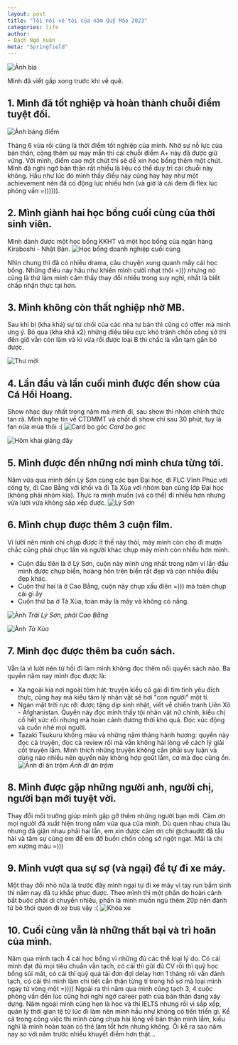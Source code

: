 ```yaml
---
layout: post
title: "Tôi nói về tôi của năm Quỹ Mão 2023"
categories: life
author:
- Bách Ngô Xuân
meta: "Springfield"
---
```

![Ảnh bìa](/assets/imageFor2024/anhbia.jpg)

Mình đã viết gấp xong trước khi về quê.

## 1. Mình đã tốt nghiệp và hoàn thành chuỗi điểm tuyệt đối.

![Ảnh bảng điểm](/assets/imageFor2024/diem.jpg)

Tháng 6 vừa rồi cũng là thời điểm tốt nghiệp của mình. Nhờ sự nỗ lực của bản thân, cộng thêm sự may mắn thì cái chuỗi điểm A+ này đã được giữ vững. Với mình, điểm cao một chút thì sẽ dễ xin học bổng thêm một chút.
Mình đã nghi ngờ bản thân rất nhiều là liệu có thể duy trì cái chuỗi này không. Hầu như lúc đó mình thấy điều này cũng hay hay như một achievement nên đã có động lực nhiều hơn (và giờ là cái đem đi flex lúc phỏng vấn =)))))).

## 2. Mình giành hai học bổng cuối cùng của thời sinh viên.
Mình dành được một học bổng KKHT và một học bổng của ngân hàng Kiraboshi - Nhật Bản. 
![Học bổng doanh nghiệp cuối cùng](/assets/imageFor2024/hb.jpg)

Nhìn chung thì đã có nhiều drama, câu chuyện xung quanh mấy cái học bổng. Những điều này hầu như khiến mình cười nhạt thôi =))) nhưng nó cũng là thứ làm mình cảm thấy thay đổi nhiều trong suy nghĩ, nhất là biết chấp nhận thực tại hơn.

## 3. Mình không còn thất nghiệp nhờ MB.

Sau khi bị (kha khá) sự từ chối của các nhà tư bản thì cũng có offer mà mình ưng ý. Bỏ qua (kha khá x2) những điều tiêu cực khó tránh chốn công sở thì đến giờ vẫn còn làm và kì vừa rồi được loại B thì chắc là vẫn tạm gắn bó được.

![Thư mời](/assets/imageFor2024/mb.jpg)

## 4. Lần đầu và lần cuối mình được đến show của Cá Hồi Hoang.

Show nhạc duy nhất trong năm mà mình đi, sau show thì nhóm chính thức tan rã. Mình nghe tin về CTDMMT và chốt đi show chỉ sau 30 phút, tuy là fan nửa mùa thôi :(
![Card bo góc](/assets/imageFor2024/chh.jpg)
            *Card bo góc*

![Hôm khai giảng đây](/assets/imageFor2024/chh1.jpg)

## 5. Mình được đến những nơi mình chưa từng tới.
Năm vừa qua mình đến Lý Sơn cùng các bạn Đại học, đi FLC Vĩnh Phúc với công ty, đi Cao Bằng với khối và đi Tà Xùa với nhóm bạn cùng lớp Đại học (không phải nhóm kia). Thực ra mình muốn (và có thể) đi nhiều hơn nhưng vừa lười vừa không sắp xếp được.
![Lý Sơn](/assets/imageFor2024/lyson.jpg)

## 6. Mình chụp được thêm 3 cuộn film.
Vì lười nên mình chỉ chụp được ít thế này thôi, máy mình còn cho đi mượn chắc cũng phải chục lần và người khác chụp máy mình còn nhiều hơn mình.
- Cuộn đầu tiên là ở Lý Sơn, cuộn này mình ưng nhất trong năm vì lần đầu mình được chụp biển, hoàng hôn trên biển rất đẹp và còn nhiều điều đẹp khác.
- Cuộn thứ hai là ở Cao Bằng, cuộn này chụp xấu điên =))) mà toàn chụp cái gì ấy
- Cuộn thứ ba ở Tà Xùa, toàn mây là mây và không có nắng.

![Ảnh](/assets/imageFor2024/merge.jpg)
            *Trái Lý Sơn, phải Cao Bằng*

![Ảnh](/assets/imageFor2024/taxua.jpg)
            *Tà Xùa*

## 7. Mình đọc được thêm ba cuốn sách.
Vẫn là vì lười nên từ hồi đi làm mình không đọc thêm nổi quyển sách nào. Ba quyển năm nay mình đọc được là:

- Xa ngoài kia nơi ngoài tôm hát: truyện kiểu cô gái đi tìm tình yêu đích thực, cũng hay mà kiểu tâm lý nhân vật sẽ hơi "con người" một tí.
- Ngàn mặt trời rực rỡ: được tặng dịp sinh nhật, viết về chiến tranh Liên Xô - Afghanistan. Quyển này đọc mình thấy tội nhân vật nữ chính, kiểu chị cố hết sức rồi nhưng mà hoàn cảnh đương thời khó quá. Đọc xúc động và cuốn nhé mọi người.
- Tazaki Tsukuru không màu và những năm tháng hành hương: quyển này đọc cả truyện, đọc cả review rồi mà vẫn không hài lòng về cách lý giải cốt truyện lắm. Mình thích những truyện không cần phải suy luận và dùng não nhiều nên quyển này không hợp goût lắm, cơ mà đọc cũng ổn.
![Ảnh đi ăn trộm](/assets/imageFor2024/anhbia.jpg)
            *Ảnh đi ăn trộm*

## 8. Mình được gặp những người anh, người chị, người bạn mới tuyệt vời.
Thay đổi môi trường giúp mình gặp gỡ thêm những người bạn mới. Cảm ơn mọi người đã xuất hiện trong năm vừa qua của mình. Dù quen nhau chưa lâu nhưng đã giận nhau phải hai lần, em xin được cảm ơn chị @chaudtt đã tấu hài và tâm sự cùng em để em đỡ buồn chốn công sở ngột ngạt. Mãi là chị em xương máu =)))

## 9. Mình vượt qua sự sợ (và ngại) để tự đi xe máy.
Một thay đổi nhỏ nữa là trước đây mình ngại tự đi xe máy vì tay run bẩm sinh thì năm nay đã tự khắc phục được. Theo mình thì một phần do hoàn cảnh bắt buộc phải di chuyển nhiều, phần là mình muốn ngủ thêm 20p nên đành từ bỏ thói quen đi xe bus vậy :(
![Khóa xe](/assets/imageFor2024/khoaxe.jpeg)

## 10. Cuối cùng vẫn là những thất bại và trì hoãn của mình.
Năm qua mình tạch 4 cái học bổng vì những đủ các thể loại lý do. Có cái mình đạt đủ mọi tiêu chuẩn vẫn tạch, có cái thì gửi đủ CV rồi thì quỹ học bổng sủi mất, có cái thì quỹ quá tải đơn đợi delay hơn 1 tháng rồi vẫn đánh tạch, có cái thì mình làm chi tiết cẩn thận từng tí trong hồ sơ mà loại mình ngay từ vòng một =))))
Ngoài ra thì năm qua mình cũng tạch 3, 4 cuộc phỏng vấn đến lúc cũng hơi nghi ngờ career path của bản thân đang xây dựng.
Năm ngoái mình cũng hẹn là học và thi IELTS nhưng rồi vì sắp xếp, quản lý thời gian tệ từ lúc đi làm nên mình hầu như không có tiến triển gì.
Kể cả trong công việc thì mình cũng chưa hài lòng về bản thân mình lắm, kiểu nghĩ là mình hoàn toàn có thẻ làm tốt hơn nhưng không.
Ôi kể ra sao năm nay so với năm trước nhiều khuyết điểm hơn thật...